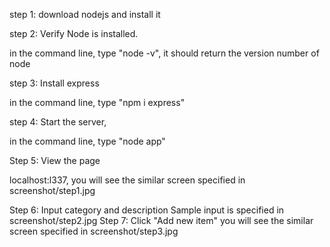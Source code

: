 step 1: download nodejs and install it

step 2: Verify Node is installed.

in the command line, type "node -v", it should return the version number of node

step 3: Install express

in the command line, type "npm i express"

step 4: Start the server, 

in the command line, type "node app"

Step 5: View the page

localhost:l337, you will see the similar screen specified in screenshot/step1.jpg

Step 6: Input category and description
Sample input is specified in screenshot/step2.jpg
Step 7: Click "Add new item"
you will see the similar screen specified in screenshot/step3.jpg